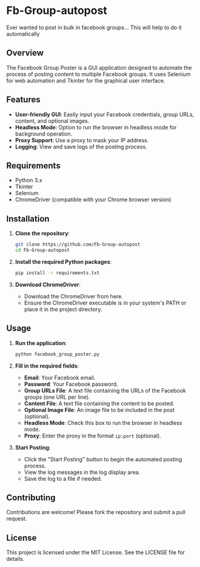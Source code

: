 # Fb-Group-autopost
Ever wanted to post in bulk in facebook groups... This will help to do it automatically

## Overview
The Facebook Group Poster is a GUI application designed to automate the process of posting content to multiple Facebook groups. It uses Selenium for web automation and Tkinter for the graphical user interface.

## Features
- **User-friendly GUI**: Easily input your Facebook credentials, group URLs, content, and optional images.
- **Headless Mode**: Option to run the browser in headless mode for background operation.
- **Proxy Support**: Use a proxy to mask your IP address.
- **Logging**: View and save logs of the posting process.

## Requirements
- Python 3.x
- Tkinter
- Selenium
- ChromeDriver (compatible with your Chrome browser version)

## Installation
1. **Clone the repository**:
    ```bash
    git clone https://github.com/Fb-Group-autopost
    cd Fb-Group-autopost
    ```

2. **Install the required Python packages**:
    ```bash
    pip install -r requirements.txt
    ```

3. **Download ChromeDriver**:
    - Download the ChromeDriver from here.
    - Ensure the ChromeDriver executable is in your system's PATH or place it in the project directory.

## Usage
1. **Run the application**:
    ```bash
    python facebook_group_poster.py
    ```

2. **Fill in the required fields**:
    - **Email**: Your Facebook email.
    - **Password**: Your Facebook password.
    - **Group URLs File**: A text file containing the URLs of the Facebook groups (one URL per line).
    - **Content File**: A text file containing the content to be posted.
    - **Optional Image File**: An image file to be included in the post (optional).
    - **Headless Mode**: Check this box to run the browser in headless mode.
    - **Proxy**: Enter the proxy in the format `ip:port` (optional).


3. **Start Posting**:
    - Click the "Start Posting" button to begin the automated posting process.
    - View the log messages in the log display area.
    - Save the log to a file if needed.

## Contributing
Contributions are welcome! Please fork the repository and submit a pull request.

## License
This project is licensed under the MIT License. See the LICENSE file for details.